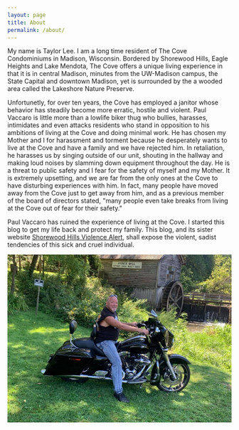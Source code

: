 ```yaml
---
layout: page
title: About
permalink: /about/
---
```


My name is Taylor Lee. I am a long time resident of The Cove Condominiums in Madison, Wisconsin. Bordered by Shorewood Hills, Eagle Heights and Lake Mendota, The Cove offers a unique living experience in that it is in central Madison, minutes from the UW-Madison campus, the State Capital and downtown Madison, yet is surrounded by the a wooded area called the Lakeshore Nature Preserve.


Unfortunetly, for over ten years, the Cove has employed a janitor whose behavior has steadily become more erratic, hostile and violent. Paul Vaccaro is little more than a lowlife biker thug who bullies, harasses, intimidates and even attacks residents who stand in opposition to his ambitions of living at the Cove and doing minimal work. He has chosen my Mother and I for harassment and torment because he desperately wants to live at the Cove and have a family and we have rejected him. In retaliation, he harasses us by singing outside of our unit, shouting in the hallway and making loud noises by slamming down equipment throughout the day. He is a threat to public safety and I fear for the safety of myself and my Mother. It is extremely upsetting, and we are far from the only ones at the Cove to have disturbing experiences with him. In fact, many people have moved away from the Cove just to get away from him, and as a previous member of the board of directors stated, "many people even take breaks from living at the Cove out of fear for their safety."


Paul Vaccaro has ruined the experience of living at the Cove. I started this blog to get my life back and protect my family. This blog, and its sister website [Shorewood Hills Violence Alert](http://shorewoodhillsviolencealert.github.io), shall expose the violent, sadist tendencies of this sick and cruel individual.

![Paul Vaccaro: Biker Thug](/images/paul_bike1.jpg)